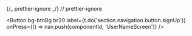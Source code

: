 {/_ prettier-ignore _/}
// prettier-ignore

<Button
bg-btnBg
br20
label={t.do('section.navigation.button.signUp')}
onPress={() => nav.push(componentId, 'UserNameScreen')}
/>
